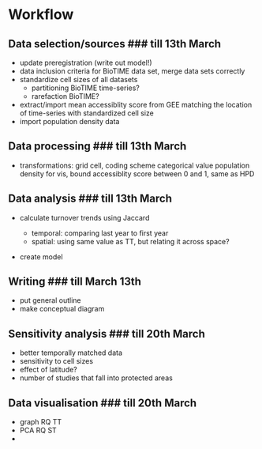 # Workflow

## Data selection/sources ### till 13th March
- update preregistration (write out model!)
- data inclusion criteria for BioTIME data set, merge data sets correctly
- standardize cell sizes of all datasets
  - partitioning BioTIME time-series? 
  - rarefaction BioTIME?
- extract/import mean accessiblity score from GEE matching the location of time-series with standardized cell size
- import population density data

## Data processing ### till 13th March
- transformations: grid cell, coding scheme categorical value population density for vis, bound accessiblity score between 0 and 1, same as HPD

## Data analysis ### till 13th March
- calculate turnover trends using Jaccard
  - temporal: comparing last year to first year
  - spatial: using same value as TT, but relating it across space?
  
- create model

## Writing ### till March 13th
- put general outline
- make conceptual diagram

## Sensitivity analysis ### till 20th March
- better temporally matched data
- sensitivity to cell sizes
- effect of latitude?
- number of studies that fall into protected areas

## Data visualisation ### till 20th March
- graph RQ TT
- PCA RQ ST
- 

